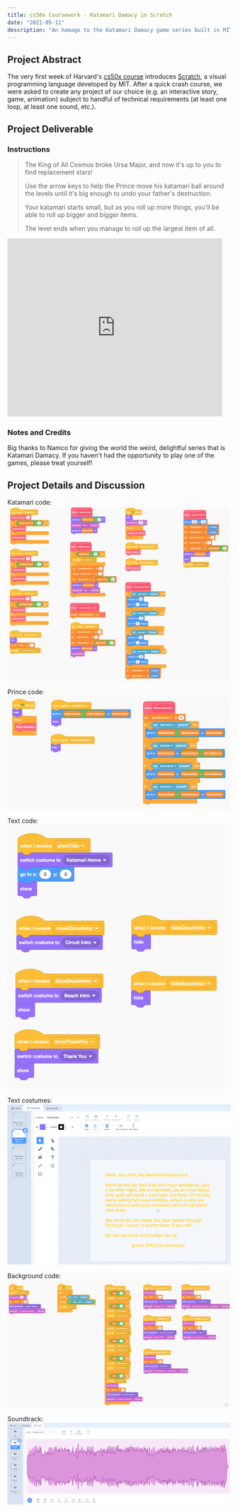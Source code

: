 ```yaml
---
title: cs50x Coursework - Katamari Damacy in Scratch
date: "2021-05-11"
description: "An homage to the Katamari Damacy game series built in MIT's visual programming language Scratch."
---
```

## Project Abstract
The very first week of Harvard's [cs50x course](https://cs50.harvard.edu/x/2021/) introduces [Scratch](https://scratch.mit.edu/), a visual programming language developed by MIT. After a quick crash course, we were asked to create any project of our choice (e.g. an interactive story, game, animation) subject to handful of technical requirements (at least one loop, at least one sound, etc.).

## Project Deliverable
### Instructions
> The King of All Cosmos broke Ursa Major, and now it's up to you to find replacement stars!
>
> Use the arrow keys to help the Prince move his katamari ball around the levels until it's big enough to undo your father's destruction.
>
> Your katamari starts small, but as you roll up more things, you'll be able to roll up bigger and bigger items.
>
> The level ends when you manage to roll up the largest item of all.

<iframe src="https://scratch.mit.edu/projects/528029760/embed" allowtransparency="true" width="485" height="402" frameborder="0" scrolling="no" allowfullscreen></iframe>

### Notes and Credits
Big thanks to Namco for giving the world the weird, delightful series that is Katamari Damacy. If you haven't had the opportunity to play one of the games, please treat yourself!

## Project Details and Discussion
Katamari code:
![Katamari source code](./katamari.png)

Prince code:
![Prince source code](./prince.png)

Text code:
![Text source code](./textCode.png)

Text costumes:
![Text costumes](./textCostumes.png)

Background code:
![Background source code](./background.png)

Soundtrack:
![Soundtrack files](./soundtrack.png)
